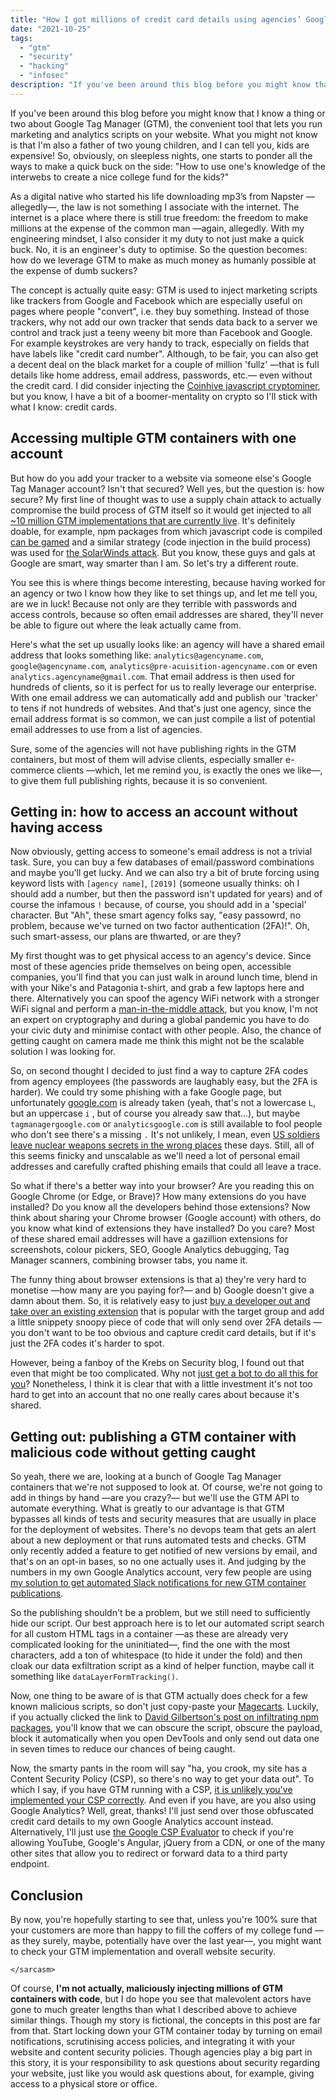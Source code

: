 ```yaml
---
title: "How I got millions of credit card details using agencies’ Google Tag Manager (GTM) accounts"
date: "2021-10-25"
tags: 
  - "gtm"
  - "security"
  - "hacking"
  - "infosec"
description: "If you've been around this blog before you might know that I know a thing or two about Google Tag Manager (GTM), the convenient tool that lets you run marketing and analytics scripts on your website. What you might not know is that I'm also a father of two young children, and I can tell you, kids are expensive! So, obviously, on sleepless nights, one starts to ponder all the ways to make a quick buck on the side: 'How to use one's knowledge of the interwebs to create a nice college fund for the kids?'" 
---
```

If you've been around this blog before you might know that I know a thing or two about Google Tag Manager (GTM), the convenient tool that lets you run marketing and analytics scripts on your website. What you might not know is that I'm also a father of two young children, and I can tell you, kids are expensive! So, obviously, on sleepless nights, one starts to ponder all the ways to make a quick buck on the side: "How to use one's knowledge of the interwebs to create a nice college fund for the kids?"

As a digital native who started his life downloading mp3’s from Napster —allegedly—, the law is not something I associate with the internet. The internet is a place where there is still true freedom: the freedom to make millions at the expense of the common man —again, allegedly. With my engineering mindset, I also consider it my duty to not just make a quick buck. No, it is an engineer's duty to optimise. So the question becomes: how do we leverage GTM to make as much money as humanly possible at the expense of dumb suckers?

The concept is actually quite easy: GTM is used to inject marketing scripts like trackers from Google and Facebook which are especially useful on pages where people "convert", i.e. they buy something. Instead of those trackers, why not add our own tracker that sends data back to a server we control and track just a teeny weeny bit more than Facebook and Google. For example keystrokes are very handy to track, especially on fields that have labels like "credit card number". Although, to be fair, you can also get a decent deal on the black market for a couple of million 'fullz' —that is full details like home address, email address, passwords, etc.— even without the credit card. I did consider injecting the [Coinhive javascript cryptominer](https://krebsonsecurity.com/2018/03/who-and-what-is-coinhive/), but you know, I have a bit of a boomer-mentality on crypto so I'll stick with what I know: credit cards. 

## Accessing multiple GTM containers with one account

But how do you add your tracker to a website via someone else's Google Tag Manager account? Isn't that secured? Well yes, but the question is: how secure? My first line of thought was to use a supply chain attack to actually compromise the build process of GTM itself so it would get injected to all [~10 million GTM implementations that are currently live](https://trends.builtwith.com/widgets/Google-Tag-Manager). It's definitely doable, for example, npm packages from which javascript code is compiled [can be gamed](https://medium.com/hackernoon/im-harvesting-credit-card-numbers-and-passwords-from-your-site-here-s-how-9a8cb347c5b5) and a similar strategy (code injection in the build process) was used for [the SolarWinds attack](https://krebsonsecurity.com/2020/12/solarwinds-hack-could-affect-18k-customers/).  But you know, these guys and gals at Google are smart, way smarter than I am. So let's try a different route.

You see this is where things become interesting, because having worked for an agency or two I know how they like to set things up, and let me tell you, are we in luck! Because not only are they terrible with passwords and access controls, because so often email addresses are shared, they'll never be able to figure out where the leak actually came from.

Here's what the set up usually looks like: an agency will have a shared email address that looks something like: `analytics@agencyname.com`, `google@agencyname.com`, `analytics@pre-acuisition-agencyname.com` or even `analytics.agencyname@gmail.com`. That email address is then used for hundreds of clients, so it is perfect for us to really leverage our enterprise. With one email address we can automatically add and publish our 'tracker' to tens if not hundreds of websites. And that's just one agency, since the email address format is so common, we can just compile a list of potential email addresses to use from a list of agencies. 

Sure, some of the agencies will not have publishing rights in the GTM containers, but most of them will advise clients, especially smaller e-commerce clients —which, let me remind you, is exactly the ones we like—, to give them full publishing rights, because it is so convenient.

## Getting in: how to access an account without having access

Now obviously, getting access to someone's email address is not a trivial task. Sure, you can buy a few databases of email/password combinations and maybe you'll get lucky. And we can also try a bit of brute forcing using keyword lists with `[agency name]`, `[2019]` (someone usually thinks: oh I should add a number, but then the password isn't updated for years) and of course the infamous `!` because, of course, you should add in a 'special' character. But "Ah", these smart agency folks say, "easy passowrd, no problem, because we've turned on two factor authentication (2FA)!". Oh, such smart-assess, our plans are thwarted, or are they? 

My first thought was to get physical access to an agency's device. Since most of these agencies pride themselves on being open, accessible companies, you'll find that you can just walk in around lunch time, blend in with your Nike's and Patagonia t-shirt, and grab a few laptops here and there. Alternatively you can spoof the agency WiFi network with a stronger WiFi signal and perform a [man-in-the-middle attack](https://en.wikipedia.org/wiki/Man-in-the-middle_attack), but you know, I'm not an expert on cryptography and during a global pandemic you have to do your civic duty and minimise contact with other people. Also, the chance of getting caught on camera made me think this might not be the scalable solution I was looking for. 

So, on second thought I decided to just find a way to capture 2FA codes from agency employees (the passwords are laughably easy, but the 2FA is harder). We could try some phishing with a fake Google page, but unfortunately [googIe.com](http://googIe.com) is already taken (yeah, that's not a lowercase `L`, but an uppercase `i` , but of course you already saw that...), but maybe `tagmanagergoogle.com` or `analyticsgoogle.com` is still available to fool people who don't see there's a missing `.` It's not unlikely, I mean, even [US soldiers leave nuclear weapons secrets in the wrong places](https://www.bellingcat.com/news/2021/05/28/us-soldiers-expose-nuclear-weapons-secrets-via-flashcard-apps/) these days. Still, all of this seems finicky and unscalable as we'll need a lot of personal email addresses and carefully crafted phishing emails that could all leave a trace.

So what if there's a better way into your browser? Are you reading this on Google Chrome (or Edge, or Brave)? How many extensions do you have installed? Do you know all the developers behind those extensions? Now think about sharing your Chrome browser (Google account) with others, do you know what kind of extensions they have installed? Do you care? Most of these shared email addresses will have a gazillion extensions for screenshots, colour pickers, SEO, Google Analytics debugging, Tag Manager scanners, combining browser tabs, you name it. 

The funny thing about browser extensions is that a) they're very hard to monetise —how many are you paying for?— and b) Google doesn't give a damn about them. So, it is relatively easy to just [buy a developer out and take over an existing extension](https://krebsonsecurity.com/2021/03/is-your-browser-extension-a-botnet-backdoor/) that is popular with the target group and add a little snippety snoopy piece of code that will only send over 2FA details —you don't want to be too obvious and capture credit card details, but if it's just the 2FA codes it's harder to spot.

However, being a fanboy of the Krebs on Security blog, I found out that even that might be too complicated. Why not [just get a bot to do all this for you](https://krebsonsecurity.com/2021/09/the-rise-of-one-time-password-interception-bots/)? Nonetheless, I think it is clear that with a little investment it's not too hard to get into an account that no one really cares about because it's shared.

## Getting out: publishing a GTM container with malicious code without getting caught

So yeah, there we are, looking at a bunch of Google Tag Manager containers that we're not supposed to look at. Of course, we're not going to add in things by hand —are you crazy?— but we'll use the GTM API to automate everything. What is greatly to our advantage is that GTM bypasses all kinds of tests and security measures that are usually in place for the deployment of websites. There's no devops team that gets an alert about a new deployment or that runs automated tests and checks. GTM only recently added a feature to get notified of new versions by email, and that's on an opt-in bases, so no one actually uses it. And judging by the numbers in my own Google Analytics account, very few people are using [my solution to get automated Slack notifications for new GTM container publications](https://www.dumky.net/posts/monitor-google-tag-manager-version-status-and-send-notifications-to-slack-the-easy-way-zapier-and-hard-way-gcp/).

So the publishing shouldn't be a problem, but we still need to sufficiently hide our script. Our best approach here is to let our automated script search for all custom HTML tags in a container —as these are already very complicated looking for the uninitiated—, find the one with the most characters, add a ton of whitespace (to hide it under the fold) and then cloak our data exfiltration script as a kind of helper function, maybe call it something like `dataLayerFormTracking()`. 

Now, one thing to be aware of is that GTM actually does check for a few known malicious scripts, so don't just copy-paste your [Magecarts](https://en.wikipedia.org/wiki/Web_skimming#Magecart). Luckily, if you actually clicked the link to [David Gilbertson's post on infiltrating npm packages](https://medium.com/hackernoon/im-harvesting-credit-card-numbers-and-passwords-from-your-site-here-s-how-9a8cb347c5b5), you'll know that we can obscure the script, obscure the payload, block it automatically when you open DevTools and only send out data one in seven times to reduce our chances of being caught.

Now, the smarty pants in the room will say "ha, you crook, my site has a Content Security Policy (CSP), so there's no way to get your data out". To which I say, if you have GTM running with a CSP, [it is unlikely you've implemented your CSP correctly](https://www.dumky.net/posts/using-gtm-with-a-content-security-policy-csp-and-impress-your-devops-team-in-the-process/). And even if you have, are you also using Google Analytics? Well, great, thanks! I'll just send over those obfuscated credit card details to my own Google Analytics account instead. Alternatively, I'll just use [the Google CSP Evaluator](https://csp-evaluator.withgoogle.com/) to check if you're allowing YouTube, Google's Angular, jQuery from a CDN, or one of the many other sites that allow you to redirect or forward data to a third party endpoint. 

## Conclusion

By now, you're hopefully starting to see that, unless you're 100% sure that your customers are more than happy to fill the coffers of my college fund —as they surely, maybe, potentially have over the last year—, you might want to check your GTM implementation and overall website security. 

`</sarcasm>`

Of course, **I'm not actually, maliciously injecting millions of GTM containers with code**, but I do hope you see that malevolent actors have gone to much greater lengths than what I described above to achieve similar things. Though my story is fictional, the concepts in this post are far from that. Start locking down your GTM container today by turning on email notifications, scrutinising access policies, and integrating it with your website and content security policies. Though agencies play a big part in this story, it is your responsibility to ask questions about security regarding your website, just like you would ask questions about, for example, giving access to a physical store or office.